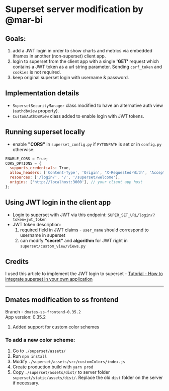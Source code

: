# Superset server modification by @mar-bi

## Goals:

1. add a JWT login in order to show charts and metrics via embedded iframes in another (non-superset) client app.
2. login to superset from the client app with a single **'GET'** request which contains a JWT token as a url string parameter. Sending `csrf_token` and `cookies` is not required.
3. keep original superset login with username & password.

## Implementation details

- `SupersetSecurityManager` class modified to have an alternative auth view (`authdbview` property).
- `CustomAuthDBView` class added to enable login with JWT tokens.

## Running superset locally

- enable **"CORS"** in `superset_config.py` if `PYTONPATH` is set or in `config.py` otherwise:

```js
ENABLE_CORS = True;
CORS_OPTIONS = {
  supports_credentials: True,
  allow_headers: ['Content-Type', 'Origin', 'X-Requested-With', 'Accept'],
  resources: ['/login/', '/', '/superset/welcome'],
  origins: ['http://localhost:3000'], // your client app host
};
```

## Using JWT login in the client app

- Login to superset with JWT via this endpoint: `SUPER_SET_URL/login/?token=jwt_token`
- JWT token description:
  1. required field in JWT claims - `user_name` should correspond to username in superset
  2. can modify **"secret"** and **algorithm** for JWT right in `superset/custom_view/views.py`

## Credits

I used this article to implement the JWT login to superset - [Tutorial - How to integrate superset in your own application](https://programmer.group/tutorial-how-to-integrate-superset-in-your-own-application.html)

---

## Dmates modification to ss frontend

Branch - `dmates-ss-frontend-0.35.2`  
App version: 0.35.2

1. Added support for custom color schemes

### To add a new color scheme:

1. Go to `./superset/assets/`
2. Run `npm install`
3. Modify `./superset/assets/src/customColors/index.js`
4. Create production build with `yarn prod`
5. Copy `./superset/assets/dist/` to server folder `superset/static/assets/dist/`. Replace the old `dist` folder on the server if necessary.
